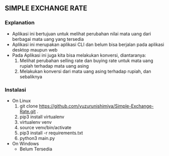 ## SIMPLE EXCHANGE RATE
### Explanation
- Aplikasi ini bertujuan untuk melihat perubahan nilai mata uang dari berbagai mata uang yang tersedia
- Aplikasi ini merupakan aplikasi CLI dan belum bisa berjalan pada aplikasi desktop maupun web
- Pada Aplikasi ini juga kita bisa melakukan konversi, diantaranya:
    1. Melihat perubahan selling rate dan buying rate untuk mata uang rupiah terhadap mata uang asing
    2. Melakukan konversi dari mata uang asing terhadap rupiah, dan sebaliknya

### Instalasi
- On Linux
    1. git clone https://github.com/yuzurunishimiya/Simple-Exchange-Rate.git .
    2. pip3 install virtualenv 
    3. virtualenv venv
    4. source venv/bin/activate
    5. pip3 install -r requirements.txt
    6. python3 main.py
- On Windows
    - Belum Tersedia